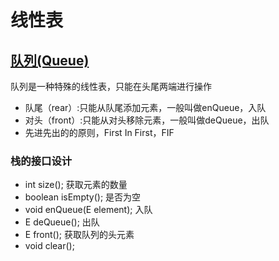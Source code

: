# 线性表
## [队列(Queue)](./main/java/com/mysite/queue/Queue.java)
队列是一种特殊的线性表，只能在头尾两端进行操作<p>
<ul>
    <li>队尾（rear）:只能从队尾添加元素，一般叫做enQueue，入队</li>
    <li>对头（front）:只能从对头移除元素，一般叫做deQueue，出队</li>
    <li>先进先出的的原则，First In First，FIF</li>
</ul>

### 栈的接口设计
<ul>
    <li>int size(); 获取元素的数量</li>
    <li>boolean isEmpty(); 是否为空</li>
    <li>void enQueue(E element); 入队</li>
    <li>E deQueue(); 出队</li>
    <li>E front(); 获取队列的头元素</li>
    <li>void clear();</li>
</ul>


